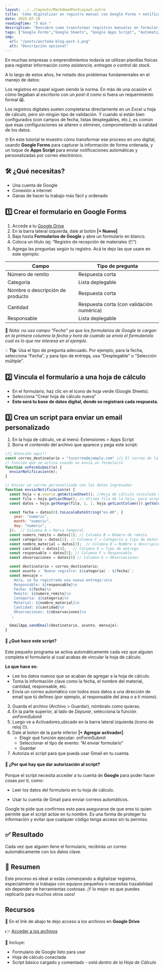 ```yaml
---
layout: ../../layouts/MarkdownPostLayout.astro
title: 'Cómo digitalizar un registro manual con Google Forms + notificaciones por email'
date: 2025-07-18
readingTime: "5 min "
description: "Descubre como transformar registros manuales en formularios digitales con Google Forms, y automatizar correos personalizados usando Apps Script"
tags: ["Google Forms","Google Sheets", "Google Apps Script", "Automatizaciones"]
img:
  url: "/posts/portada-blog-post-1.png"
  alt: "Descripción opcional"
---
```

En muchas empresas o emprendimientos todavía se utilizan planillas físicas para registrar información como *asistencia, entregas o control de stock*.

A lo largo de estos años, he notado dos problemas fundamentales en el manejo de datos:

Los registros en papel siguen siendo la norma. En más de una ocasión vi cómo llegaban al escritorio con un *post-it* como si fuera un requerimiento formal 😱.

Los registros digitales suelen completarse directamente en un Excel u hoja de cálculo, pero sin ningún tipo de validación. Y cuando sí están bien configurados (con campos de fecha, listas desplegables, etc.), es común que esas configuraciones se alteren o eliminen, comprometiendo la calidad de los datos.

🤓 En este tutorial te muestro cómo transformar ese proceso en uno digital, usando **Google Forms** para capturar la información de forma ordenada, y un toque de **Apps Script** para enviar notificaciones automáticas y personalizadas por correo electrónico.

## 🛠️ ¿Qué necesitas?
- Una cuenta de Google
- Conexión a internet
- Ganas de hacer tu trabajo más fácil y ordenado

## 1️⃣ Crear el formulario en Google Forms
  1. Accede a tu [Google Drive](https://drive.google.com/drive/home) 
  2. En la barra lateral izquierda, dale al botón **|+ Nuevo|**
  3. Baja hasta **Formularios de Google** y abre un formulario en blanco.
  4. Coloca un título (ej: “Registro de recepción de materiales 📦”)
  5. Agrega las preguntas según tu registro. Acá te dejo las que usare en este ejemplo:

|Campo|Tipo de pregunta|
|-|-|
|Número de remito|Respuesta corta|
|Categoría|Lista deplegable|
|Nombre o descripción de producto|Respuesta corta|
|Cantidad|Respuesta corta (con validación numérica)|
|Responsable|Lista deplegable|

📎 *Nota: no uso campo "Fecha" ya que los formularios de Google te cargan en la primera columna la fecha y hora de cuando se envía el formulariolo cual es lo que me interesa en el ejemplo.*

💡 **Tip**: Usa el tipo de pregunta adecuado. Por ejemplo, para la fecha, selecciona “Fecha”, y para tipo de entrega, usa “Desplegable” o “Selección múltiple”.

## 2️⃣ Vincula el formulario a una hoja de cálculo
- En el formulario, haz clic en el icono de hoja verde (Google Sheets).
- Selecciona "Crear hoja de cálculo nueva"
- **Esto será tu base de datos digital, donde se registrará cada respuesta.**

## 3️⃣ Crea un script para enviar un email personalizado
  1. En la hoja de cálculo, ve al menú: Extensiones > Apps Script
  2. Borra el contenido del archivo que aparece y pega este script:

```javascript
//👀 Atención aquí!!
const correo_destinatario = "tucorreo@ejemplo.com" //📧 El correo de la persona que recibirá la notificación
// Función que se activa cuando se envía un formulario
function onFormSubmit(e) {
  enviarNotificacion(e);
}

// Enviar un correo personalizado con los datos ingresados
function enviarNotificacion(e) {
  const hoja = e.source.getActiveSheet(); //Hoja de cálculo vinculada con el formulario
  const fila = hoja.getLastRow(); // Ultima fila de la hoja, para acceder al dato recien agregado.
  const datos = hoja.getRange(fila, 1, 1, hoja.getLastColumn()).getValues()[0]; // datos del formulario enviado

  const fecha = datos[0].toLocaleDateString("es-AR", {
    year: "numeric",
    month: "numeric",
    day: "numeric",
  });  // Columna A = Marca temporal
  const numero_remito = datos[1]; // Columna B = Número de remito
  const categoria = datos[2]; // Columna C = Categoria o tipo de material
  const nombre_material = datos[3];  // Columna D = Nombre o descripción del material
  const cantidad = datos[4];   // Columna E = Tipo de entrega
  const responsable = datos[5]; // Columna F = Responsable
  const observaciones = datos[6] // Columna G = Observaciones

  const destinatario = correo_destinatario; 
  const asunto = `Nuevo registro: ${categoria} - ${fecha}`;
  const mensaje = `
    Hola, se ha registrado una nueva entrega:\n\n
    Responsable: ${responsable}\n
    Fecha: ${fecha}\n
    Remito: ${numero_remito}\n
    Categoría: ${categoria}\n
    Material: ${nombre_material}\n
    Cantidad: ${cantidad}\n
    Observaciones: ${observaciones}\n
  `;

  GmailApp.sendEmail(destinatario, asunto, mensaje);
}
```
#### 🔔 ¿Qué hace este script?
Este pequeño programa se activa automáticamente cada vez que alguien completa el formulario al cual acabas de vincular la hoja de cálculo.

  **Lo que hace es:**
  - Lee los datos nuevos que se acaban de agregar a la hoja de cálculo.
  - Toma la información clave como la fecha, el nombre del material, cantidad, responsable, etc.
  - Envía un correo automático con todos esos datos a una dirección de email que tú defines (por ejemplo, al responsable del área o a ti mismo).

3. Guarda el archivo (Archivo > Guardar), nómbralo como quieras.
4. En la parte superior, al lado de *Depurar*, selecciona la función *onFormSubmit*
5. Luego ve a Activadores,ubicado en la barra lateral izquierda (ícono de reloj ⏰).
6. Dale al boton de la parte inferior **|+ Agregar activador|**:
    - Elegir qué función ejecutar: onFormSubmit
    - Seleccionar el tipo de evento: “Al enviar formulario”
    - Guardar
6. Autoriza el script para que pueda usar Gmail en tu cuenta.

#### 🔐 ¿Por qué hay que dar autorización al script?

Porque el script necesita acceder a tu cuenta de **Google** para poder hacer cosas por ti, como:

- Leer los datos del formulario en tu hoja de cálculo.

- Usar tu cuenta de Gmail para enviar correos automáticos.

Google te pide que confirmes esto para asegurarse de que eres tú quien permite que el script actúe en tu nombre.
Es una forma de proteger tu información y evitar que cualquier código tenga acceso sin tu permiso.

## ✅ Resultado
Cada vez que alguien llene el formulario, recibirás un correo automáticamente con los datos clave.

## 📑 Resumen
Este proceso es ideal si estás comenzando a digitalizar registros, especialmente si trabajas con equipos pequeños o necesitas trazabilidad sin depender de herramientas costosas. ¡Y lo mejor es que puedes replicarlo para muchos otros usos!
## Recursos

🎁 En el link de abajo te dejo acceso a los archivos en **Google Drive**

👉 [Acceder a los archivos](https://drive.google.com/drive/folders/1PO-pO0IE7_asP-uWmiRzLw-4p3wyQTiG?usp=drive_linkk)

💌 Incluye:
- Formulario de Google listo para usar
- Hoja de cálculo conectada
- Script básico cargado y comentado - *está dentro de la Hoja de Cálculo*

